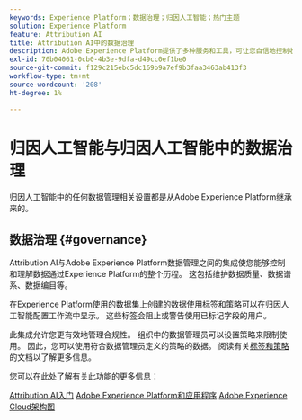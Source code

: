 ```yaml
---
keywords: Experience Platform；数据治理；归因人工智能；热门主题
solution: Experience Platform
feature: Attribution AI
title: Attribution AI中的数据治理
description: Adobe Experience Platform提供了多种服务和工具，可让您自信地控制收集的体验数据，以符合您的业务实践、法律义务和开发过程。
exl-id: 70b04061-0cb0-4b3e-9dfa-d49cc0ef1be0
source-git-commit: f129c215ebc5dc169b9a7ef9b3faa3463ab413f3
workflow-type: tm+mt
source-wordcount: '208'
ht-degree: 1%

---
```


# 归因人工智能与归因人工智能中的数据治理

归因人工智能中的任何数据管理相关设置都是从Adobe Experience Platform继承来的。

## 数据治理 {#governance}

Attribution AI与Adobe Experience Platform数据管理之间的集成使您能够控制和理解数据通过Experience Platform的整个历程。 这包括维护数据质量、数据谱系、数据编目等。

在Experience Platform使用的数据集上创建的数据使用标签和策略可以在归因人工智能配置工作流中显示。 这些标签会阻止或警告使用已标记字段的用户。

此集成允许您更有效地管理合规性。 组织中的数据管理员可以设置策略来限制使用。 因此，您可以使用符合数据管理员定义的策略的数据。 阅读有关[标签和策略](https://experienceleague.adobe.com/docs/analytics-platform/using/cja-dataviews/data-governance.html?lang=zh-Hans)的文档以了解更多信息。

您可以在此处了解有关此功能的更多信息：

[Attribution AI入门](../../attribution-ai/getting-started.md)
[Adobe Experience Platform和应用程序](https://experienceleague.adobe.com/docs/blueprints-learn/architecture/architecture-overview/platform-applications.html?lang=zh-Hans)
[Adobe Experience Cloud架构图](https://experienceleague.adobe.com/docs/blueprints-learn/architecture/architecture-overview/experience-cloud.html?lang=zh-Hans)
